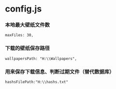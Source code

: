 # config.js  
### 本地最大壁纸文件数 
    maxFiles: 30,
### 下载的壁纸保存路径
    wallpapersPath: "H:\\Wallpapers",
### 用来保存下载信息、判断过期文件（替代数据库）
    hashsFilePath:"H:\\hashs.txt"